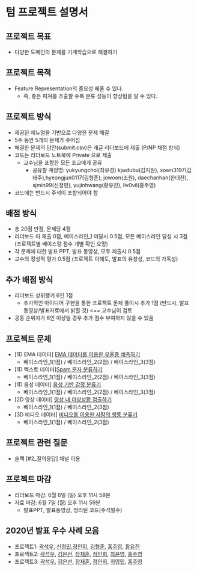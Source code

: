
# 텀 프로젝트 설명서

## 프로젝트 목표
- 다양한 도메인의 문제를 기계학습으로 해결하기 
 
## 프로젝트 목적
- Feature Representation의 중요성 배울 수 있다.
  - 즉, 좋은 피쳐를 추출할 수록 분류 성능이 향상됨을 알 수 있다.

## 프로젝트 방식
- 제공된 메뉴얼을 기반으로 다양한 문제 해결
- 5주 동안 5개의 문제가 주어짐
- 해결한 문제의 답안(submit.csv)은 캐글 리더보드에 제출 (P/NP 채점 방식)
- 코드는 리더보드 노트북에 Private 으로 제출
  - 교수님을 포함한 모든 조교에게 공유
    - 공유할 계정명: yukyungchoi(최유경) kjwdubu(김지원), xown3197(김태주),hyeongjun0117(김형준), jowoen(조원), daechanhan(한대찬), sjmin99(신정민), yujinhwang(황유진), liv0vil(홍주영)
- 코드에는 반드시 주석이 포함되어야 함

## 배점 방식
- 총 20점 만점, 문제당 4점
- 리더보드 미 제출 0점, 베이스라인_1 미달시 0.5점, 모든 베이스라인 달성 시 3점 (프로젝트별 베이스랑 점수 개별 확인 요망)
- 각 문제에 대한 발표 PPT, 발표 동영상, 모두 제출시 0.5점
- 교수의 정성적 평가 0.5점 (프로젝트 이해도, 발표의 유창성, 코드의 가독성)

## 추가 배점 방식
- 리더보드 상위랭커 6인 1점
  - 추가적인 아이디어 구현을 통한 프로젝트 문제 풀이시 추가 1점 (반드시, 발표 동영상/발표자료에서 밝힐 것) <== 교수님이 검토 
- 공동 순위자가 6인 이상일 경우 추가 점수 부여하지 않을 수 있음

## 프로젝트 문제
- [1D EMA 데이터] [EMA 데이터를 이용한 우울증 예측하기](https://www.kaggle.com/t/b091cf36191a4edeab544cb3da07c093)
  - 베이스라인_1(1점) / 베이스라인_2(2점) / 베이스라인_3(3점)
- [1D 텍스트 데이터][Spam 문자 분류하기](https://www.kaggle.com/t/2fb91a41dca54c47a7ca95670e7d419e)
  - 베이스라인_1(1점) / 베이스라인_2(2점) / 베이스라인_3(3점)
- [1D 음성 데이터] [음성 기반 감정 분류기](https://www.kaggle.com/t/b2cd184194a94b9aa1cfbadc90438013)
  - 베이스라인_1(1점) / 베이스라인_2(2점) / 베이스라인_3(3점)
- [2D 영상 데이터] [영상 내 이상상황 검출하기](https://www.kaggle.com/t/1be6347d5058435b9fca78565e9883ba)
  - 베이스라인_1(1점) / 베이스라인_2(3점)
- [3D 비디오 데이터] [비디오를 이용한 사람의 행동 분류기](https://www.kaggle.com/t/64ebe08f43174b1094592b21d2ee0596)
  - 베이스라인_1(1점) / 베이스라인_2(3점)  
  
## 프로젝트 관련 질문
- 슬랙 [#2_질의응답] 채널 이용

## 프로젝트 마감
- 리더보드 마감: 6월 6일 (일) 오후 11시 59분 
- 자료 마감: 6월 7일 (월) 오후 11시 59분 
  - 발표PPT, 발표동영상, 정리된 코드(주석필수) 

## 2020년 발표 우수 사례 모음
- 프로젝트1: [곽석우](https://youtu.be/Nb9j8d6M7Uw), [신정민](https://youtu.be/_wkNotofDkU),[정인희](https://youtu.be/3Pqnybl-JNI), [김형준](https://youtu.be/TXqhhEfW3ss), [홍주영](https://youtu.be/VLnGs8IwPCo), [황유진](https://youtu.be/GNIHTHi3Q98)
- 프로젝트2: [곽석우](https://youtu.be/viA7lYS0moE), [김은선](https://youtu.be/LzhG7cJ4Cv0), [장재훈](https://youtu.be/uJyX6EPrxtc), [정인희](https://youtu.be/z71DFoX9-eY), [최윤영](https://youtu.be/Aue_9Tgw_9M), [홍주영](https://youtu.be/23CV0sEI6J0)
- 프로젝트3: [곽석우](https://youtu.be/n0XJ26drLLU), [김은선](https://youtu.be/GToGfD132V4), [장재훈](https://youtu.be/TF5X33wQ-Co), [정인희](https://youtu.be/DA5bNQ9FgGs), [최영민](https://youtu.be/wt_zarxYSg4), [홍주영](https://youtu.be/YTtZBEc9xiQ)
